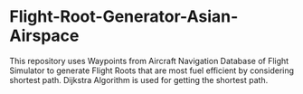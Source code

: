# Flight-Root-Generator-Asian-Airspace
This repository uses Waypoints from Aircraft Navigation Database of Flight Simulator to generate Flight Roots that are most fuel efficient by considering shortest path. Dijkstra Algorithm is used for getting the shortest path.
